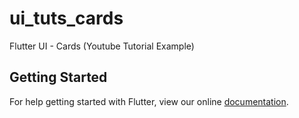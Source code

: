 # ui_tuts_cards

Flutter UI - Cards (Youtube Tutorial Example)

## Getting Started

For help getting started with Flutter, view our online
[documentation](https://flutter.io/).
